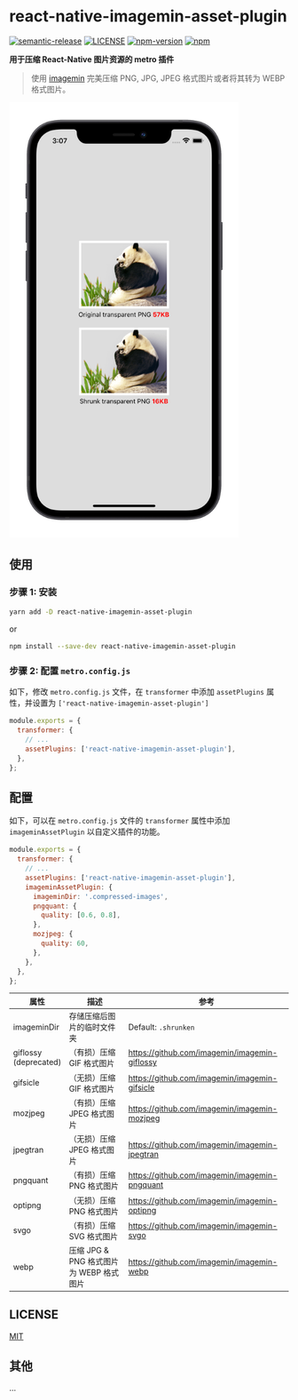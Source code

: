 # react-native-imagemin-asset-plugin

[![semantic-release](https://img.shields.io/badge/%20%20%F0%9F%93%A6%F0%9F%9A%80-semantic--release-e10079.svg)](https://github.com/semantic-release/semantic-release)
[![LICENSE](https://img.shields.io/badge/license-MIT-blue)](./LICENSE)
[![npm-version](https://img.shields.io/npm/v/react-native-imagemin-asset-plugin)](https://www.npmjs.com/package/react-native-imagemin-asset-plugin)
[![npm](https://img.shields.io/npm/dm/react-native-imagemin-asset-plugin.svg)](https://www.npmjs.com/package/react-native-imagemin-asset-plugin)

**用于压缩 React-Native 图片资源的 metro 插件**

> 使用 [imagemin](https://github.com/imagemin/imagemin) 完美压缩 PNG, JPG, JPEG 格式图片或者将其转为 WEBP 格式图片。

<img width="414px" src="./example.png?raw=true" alt="example" />

## 使用

### 步骤 1: 安装

```sh
yarn add -D react-native-imagemin-asset-plugin
```

or

```sh
npm install --save-dev react-native-imagemin-asset-plugin
```

### 步骤 2: 配置 `metro.config.js`

如下，修改 `metro.config.js` 文件，在 `transformer` 中添加 `assetPlugins` 属性，并设置为 `['react-native-imagemin-asset-plugin']`

```js
module.exports = {
  transformer: {
    // ...
    assetPlugins: ['react-native-imagemin-asset-plugin'],
  },
};
```

## 配置

如下，可以在 `metro.config.js` 文件的 `transformer` 属性中添加 `imageminAssetPlugin` 以自定义插件的功能。


```js
module.exports = {
  transformer: {
    // ...
    assetPlugins: ['react-native-imagemin-asset-plugin'],
    imageminAssetPlugin: {
      imageminDir: '.compressed-images',
      pngquant: {
        quality: [0.6, 0.8],
      },
      mozjpeg: {
        quality: 60,
      },
    },
  },
};
```

| 属性      | 描述                                   | 参考                                                    |
| ----------- | --------------------------------------------- | ------------------------------------------------------------ |
| imageminDir | 存储压缩后图片的临时文件夹 | Default: `.shrunken` |
| giflossy<br />(deprecated) | （有损）压缩 GIF 格式图片                       | https://github.com/imagemin/imagemin-giflossy |
| gifsicle | （无损）压缩 GIF 格式图片                     | https://github.com/imagemin/imagemin-gifsicle |
| mozjpeg     | （有损）压缩 JPEG 格式图片                    | https://github.com/imagemin/imagemin-mozjpeg  |
| jpegtran    | （无损）压缩 JPEG 格式图片                    | https://github.com/imagemin/imagemin-jpegtran |
| pngquant    | （有损）压缩 PNG 格式图片                     | https://github.com/imagemin/imagemin-pngquant |
| optipng     | （无损）压缩 PNG 格式图片                     | https://github.com/imagemin/imagemin-optipng  |
| svgo | （有损）压缩 SVG 格式图片                     | https://github.com/imagemin/imagemin-svgo     |
| webp<br /> | 压缩 JPG & PNG 格式图片 为 WEBP 格式图片  | https://github.com/imagemin/imagemin-webp     |


## LICENSE

[MIT](./LICENSE)

## 其他 

...
